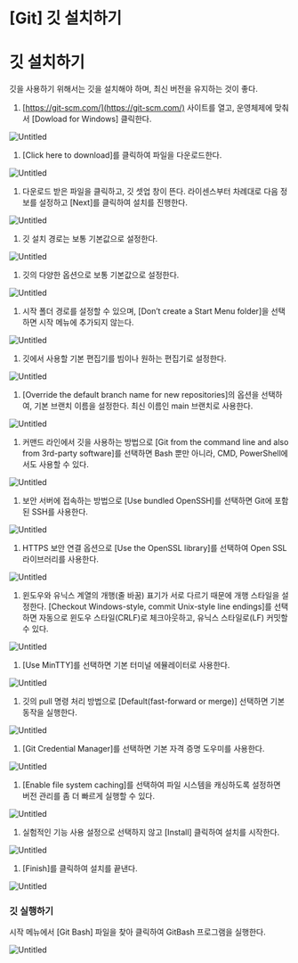 # [Git] 깃 설치하기

# 깃 설치하기

깃을 사용하기 위해서는 깃을 설치해야 하며, 최신 버전을 유지하는 것이 좋다.

1. [https://git-scm.com/](https://git-scm.com/) 사이트를 열고, 운영체제에 맞춰서 [Dowload for Windows] 클릭한다.

![Untitled](Untitled.png)

1. [Click here to download]를 클릭하여 파일을 다운로드한다.

![Untitled](Untitled%201.png)

1. 다운로드 받은 파일을 클릭하고,  깃 셋업 창이 뜬다.
라이센스부터 차례대로 다음 정보를 설정하고 [Next]를 클릭하여 설치를 진행한다.

![Untitled](Untitled%202.png)

1. 깃 설치 경로는 보통 기본값으로 설정한다.

![Untitled](Untitled%203.png)

1. 깃의 다양한 옵션으로 보통 기본값으로 설정한다.

![Untitled](Untitled%204.png)

1. 시작 폴더 경로를 설정할 수 있으며, [Don’t create a Start Menu folder]을 선택하면 시작 메뉴에 추가되지 않는다.

![Untitled](Untitled%205.png)

1. 깃에서 사용할 기본 편집기를 빔이나 원하는 편집기로 설정한다.

![Untitled](Untitled%206.png)

1. [Override the default branch name for new repositories]의 옵션을 선택하여, 기본 브랜치 이름을 설정한다.
최신 이름인 main 브랜치로 사용한다.

![Untitled](Untitled%207.png)

1. 커맨드 라인에서 깃을 사용하는 방법으로 [Git from the command line and also from 3rd-party software]를 선택하면 Bash 뿐만 아니라, CMD, PowerShell에서도 사용할 수 있다.

![Untitled](Untitled%208.png)

1. 보안 서버에 접속하는 방법으로 [Use bundled OpenSSH]를 선택하면 Git에 포함된 SSH를 사용한다.

![Untitled](Untitled%209.png)

1. HTTPS 보안 연결 옵션으로 [Use the OpenSSL library]를 선택하여 Open SSL 라이브러리를 사용한다.

![Untitled](Untitled%2010.png)

1. 윈도우와 유닉스 계열의 개행(줄 바꿈) 표기가 서로 다르기 때문에 개행 스타일을 설정한다.
[Checkout Windows-style, commit Unix-style line endings]를 선택하면 자동으로 윈도우 스타일(CRLF)로 체크아웃하고, 유닉스 스타일로(LF) 커밋할 수 있다.

![Untitled](Untitled%2011.png)

1. [Use MinTTY]를 선택하면 기본 터미널 에뮬레이터로 사용한다.

![Untitled](Untitled%2012.png)

1. 깃의 pull 명령 처리 방법으로 [Default(fast-forward or merge)] 선택하면 기본 동작을 실행한다.

![Untitled](Untitled%2013.png)

1. [Git Credential Manager]를 선택하면 기본 자격 증명 도우미를 사용한다.

![Untitled](Untitled%2014.png)

1. [Enable file system caching]를 선택하여 파일 시스템을 캐싱하도록 설정하면 버전 관리를 좀 더 빠르게 실행할 수 있다.

![Untitled](Untitled%2015.png)

1. 실험적인 기능 사용 설정으로 선택하지 않고 [Install] 클릭하여 설치를 시작한다.

![Untitled](Untitled%2016.png)

1. [Finish]를 클릭하여 설치를 끝낸다.

![Untitled](Untitled%2017.png)

### **깃 실행하기**

시작 메뉴에서 [Git Bash] 파일을 찾아 클릭하여 GitBash 프로그램을 실행한다.

![Untitled](Untitled%2018.png)